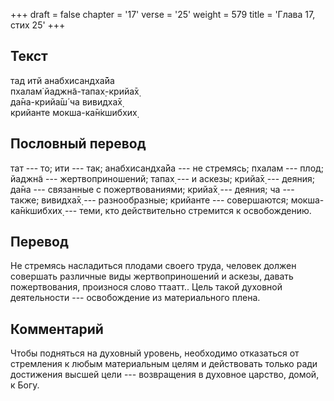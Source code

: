 +++
draft = false
chapter = '17'
verse = '25'
weight = 579
title = 'Глава 17, стих 25'
+++
## Текст

тад итй анабхисандха̄йа  
пхалам̇ йаджн̃а-тапах̣-крийа̄х̣  
да̄на-крийа̄ш́ ча вивидха̄х̣  
крийанте мокша-ка̄н̇кшибхих̣

## Пословный перевод

тат --- то; ити --- так; анабхисандха̄йа --- не стремясь; пхалам ---
плод; йаджн̃а --- жертвоприношений; тапах̣ --- и аскезы; крийа̄х̣ ---
деяния; да̄на --- связанные с пожертвованиями; крийа̄х̣ --- деяния; ча ---
также; вивидха̄х̣ --- разнообразные; крийанте --- совершаются;
мокша-ка̄н̇кшибхих̣ --- теми, кто действительно стремится к освобождению.

## Перевод

Не стремясь насладиться плодами своего труда, человек должен совершать
различные виды жертвоприношений и аскезы, давать пожертвования,
произнося слово ттаатт.. Цель такой духовной деятельности ---
освобождение из материального плена.

## Комментарий

Чтобы подняться на духовный уровень, необходимо отказаться от стремления
к любым материальным целям и действовать только ради достижения высшей
цели --- возвращения в духовное царство, домой, к Богу.
